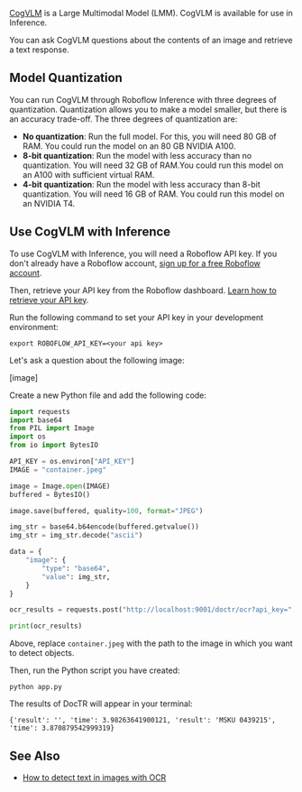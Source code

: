 [CogVLM](https://github.com/THUDM/CogVLM) is a Large Multimodal Model (LMM). CogVLM is available for use in Inference.

You can ask CogVLM questions about the contents of an image and retrieve a text response.

## Model Quantization

You can run CogVLM through Roboflow Inference with three degrees of quantization. Quantization allows you to make a model smaller, but there is an accuracy trade-off. The three degrees of quantization are:

- **No quantization**: Run the full model. For this, you will need 80 GB of RAM. You could run the model on an 80 GB NVIDIA A100.
- **8-bit quantization**: Run the model with less accuracy than no quantization. You will need 32 GB of RAM.You could run this model on an A100 with sufficient virtual RAM.
- **4-bit quantization**: Run the model with less accuracy than 8-bit quantization. You will need 16 GB of RAM. You could run this model on an NVIDIA T4.

## Use CogVLM with Inference

To use CogVLM with Inference, you will need a Roboflow API key. If you don't already have a Roboflow account, [sign up for a free Roboflow account](https://app.roboflow.com). 

Then, retrieve your API key from the Roboflow dashboard. [Learn how to retrieve your API key](https://docs.roboflow.com/api-reference/authentication#retrieve-an-api-key).

Run the following command to set your API key in your development environment:

```
export ROBOFLOW_API_KEY=<your api key>
```

Let's ask a question about the following image:

[image]

Create a new Python file and add the following code:

```python
import requests
import base64
from PIL import Image
import os
from io import BytesIO

API_KEY = os.environ["API_KEY"]
IMAGE = "container.jpeg"

image = Image.open(IMAGE)
buffered = BytesIO()

image.save(buffered, quality=100, format="JPEG")

img_str = base64.b64encode(buffered.getvalue())
img_str = img_str.decode("ascii")

data = {
    "image": {
        "type": "base64",
        "value": img_str,
    }
}

ocr_results = requests.post("http://localhost:9001/doctr/ocr?api_key=" + API_KEY, json=data).json()

print(ocr_results)
```

Above, replace `container.jpeg` with the path to the image in which you want to detect objects.

Then, run the Python script you have created:

```
python app.py
```

The results of DocTR will appear in your terminal:

```
{'result': '', 'time': 3.98263641900121, 'result': 'MSKU 0439215', 'time': 3.870879542999319}
```

## See Also

- [How to detect text in images with OCR](https://blog.roboflow.com/ocr-api/)